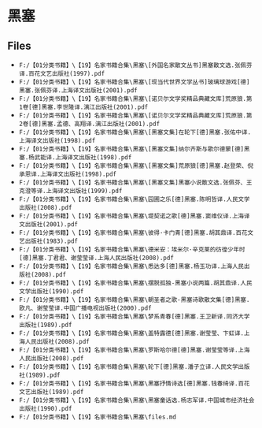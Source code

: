 # 黑塞

## Files

- `F:/【01分类书籍】\【19】名家书籍合集\黑塞\[外国名家散文丛书]黑塞散文选.张佩芬译.百花文艺出版社(1997).pdf`
- `F:/【01分类书籍】\【19】名家书籍合集\黑塞\[现当代世界文学丛书]玻璃球游戏[德]黑塞.张佩芬译.上海译文出版社(2001).pdf`
- `F:/【01分类书籍】\【19】名家书籍合集\黑塞\[诺贝尔文学奖精品典藏文库]荒原狼.第1卷[德]黑塞.李世隆译.漓江出版社(2001).pdf`
- `F:/【01分类书籍】\【19】名家书籍合集\黑塞\[诺贝尔文学奖精品典藏文库]荒原狼.第2卷[德]黑塞.孟德、高翔译.漓江出版社(2001).pdf`
- `F:/【01分类书籍】\【19】名家书籍合集\黑塞\[黑塞文集]在轮下[德]黑塞.张佑中译.上海译文出版社(1998).pdf`
- `F:/【01分类书籍】\【19】名家书籍合集\黑塞\[黑塞文集]纳尔齐斯与歌尔德蒙[德]黑塞.杨武能译.上海译文出版社(1998).pdf`
- `F:/【01分类书籍】\【19】名家书籍合集\黑塞\[黑塞文集]荒原狼[德]黑塞.赵登荣、倪承恩译.上海译文出版社(1998).pdf`
- `F:/【01分类书籍】\【19】名家书籍合集\黑塞\[黑塞文集]黑塞小说散文选.张佩芬、王克澄等译.上海译文出版社(1999).pdf`
- `F:/【01分类书籍】\【19】名家书籍合集\黑塞\园圃之乐[德]黑塞.陈明哲译.人民文学出版社(2008).pdf`
- `F:/【01分类书籍】\【19】名家书籍合集\黑塞\堤契诺之歌[德]黑塞.窦维仪译.上海译文出版社(2001).pdf`
- `F:/【01分类书籍】\【19】名家书籍合集\黑塞\彼得·卡门青[德]黑塞.胡其鼎译.百花文艺出版社(1983).pdf`
- `F:/【01分类书籍】\【19】名家书籍合集\黑塞\德米安：埃米尔·辛克莱的彷徨少年时[德]黑塞.丁君君、谢莹莹译.上海人民出版社(2008).pdf`
- `F:/【01分类书籍】\【19】名家书籍合集\黑塞\悉达多[德]黑塞.杨玉功译.上海人民出版社(2008).pdf`
- `F:/【01分类书籍】\【19】名家书籍合集\黑塞\摆脱孤独-黑塞小说两篇.胡其鼎译.人民文学出版社(1990).pdf`
- `F:/【01分类书籍】\【19】名家书籍合集\黑塞\朝圣者之歌-黑塞诗歌散文集[德]黑塞.欧凡、谢莹莹译.中国广播电视出版社(2000).pdf`
- `F:/【01分类书籍】\【19】名家书籍合集\黑塞\梦系青春[德]黑塞.王卫新译.同济大学出版社(1989).pdf`
- `F:/【01分类书籍】\【19】名家书籍合集\黑塞\盖特露德[德]黑塞.谢莹莹、卞虹译.上海人民出版社(2008).pdf`
- `F:/【01分类书籍】\【19】名家书籍合集\黑塞\罗斯哈尔德[德]黑塞.谢莹莹等译.上海人民出版社(2008).pdf`
- `F:/【01分类书籍】\【19】名家书籍合集\黑塞\轮下[德]黑塞.潘子立译.人民文学出版社(1989).pdf`
- `F:/【01分类书籍】\【19】名家书籍合集\黑塞\黑塞抒情诗选[德]黑塞.钱春绮译.百花文艺出版社(1989).pdf`
- `F:/【01分类书籍】\【19】名家书籍合集\黑塞\黑塞童话选.杨志军译.中国城市经济社会出版社(1990).pdf`
- `F:/【01分类书籍】\【19】名家书籍合集\黑塞\files.md`
